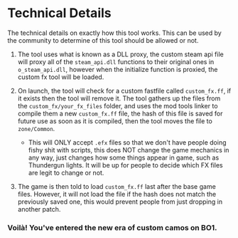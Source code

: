 # Technical Details
The technical details on exactly how this tool works. This can be used by the community to determine of this tool should be allowed or not.

1. The tool uses what is known as a DLL proxy, the custom steam api file will proxy all of the `steam_api.dll` functions to their original ones in `o_steam_api.dll`, however when the initialize function is proxied, the custom fx tool will be loaded.

2. On launch, the tool will check for a custom fastfile called `custom_fx.ff`, if it exists then the tool will remove it. The tool gathers up the files from the `custom_fx/your_fx_files` folder, and uses the mod tools linker to compile them a new `custom_fx.ff` file, the hash of this file is saved for future use as soon as it is compiled, then the tool moves the file to `zone/Common`.
    - This will ONLY accept `.efx` files so that we don't have people doing fishy shit with scripts, this does NOT change the game mechanics in any way, just changes how some things appear in game, such as Thundergun lights. It will be up for people to decide which FX files are legit to change or not.

3. The game is then told to load `custom_fx.ff` last after the base game files. However, it will not load the file if the hash does not match the previously saved one, this would prevent people from just dropping in another patch.

### Voilà! You've entered the new era of custom camos on BO1.

